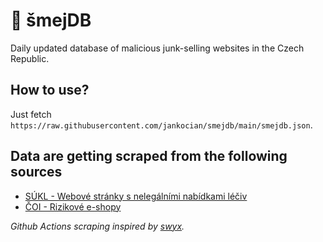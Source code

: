 # :poop: šmejDB
Daily updated database of malicious junk-selling websites in the Czech Republic.

## How to use?
Just fetch `https://raw.githubusercontent.com/jankocian/smejdb/main/smejdb.json`.

## Data are getting scraped from the following sources
- [SÚKL - Webové stránky s nelegálními nabídkami léčiv](https://www.sukl.cz/leciva/webove-stranky-s-nelegalnimi-nabidkami-leciv)
- [ČOI - Rizikové e-shopy](https://www.coi.cz/pro-spotrebitele/rizikove-e-shopy/)

*Github Actions scraping inspired by [swyx](https://www.swyx.io/github-scraping).*